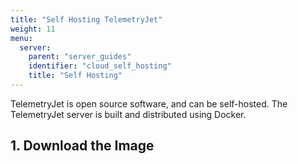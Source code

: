 ```yaml
---
title: "Self Hosting TelemetryJet"
weight: 11
menu:
  server:
    parent: "server_guides"
    identifier: "cloud_self_hosting"
    title: "Self Hosting"
---
```


TelemetryJet is open source software, and can be self-hosted. The TelemetryJet server is built and distributed using Docker. 

## 1. Download the Image